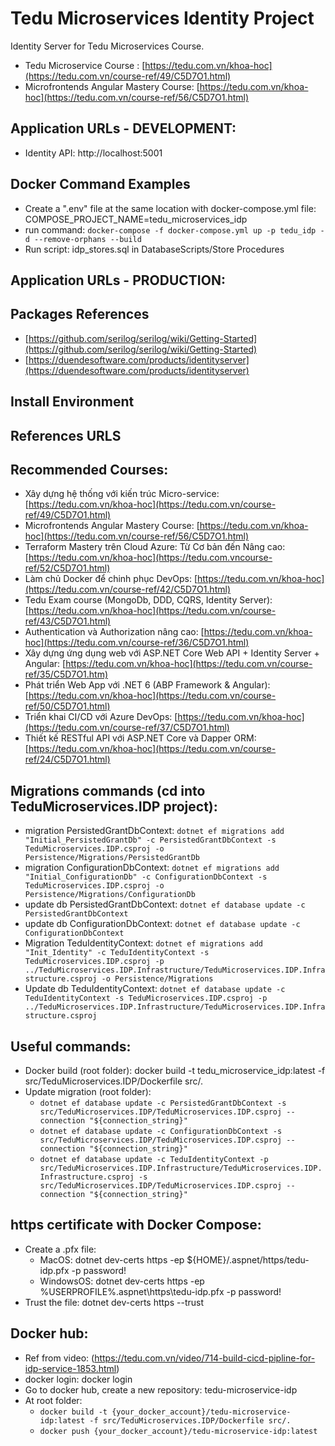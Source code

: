 # Tedu Microservices Identity Project

Identity Server for Tedu Microservices Course.

- Tedu Microservice Course : [https://tedu.com.vn/khoa-hoc](https://tedu.com.vn/course-ref/49/C5D7O1.html)
- Microfrontends Angular Mastery Course: [https://tedu.com.vn/khoa-hoc](https://tedu.com.vn/course-ref/56/C5D7O1.html)

## Application URLs - DEVELOPMENT:

- Identity API: http://localhost:5001

## Docker Command Examples

- Create a ".env" file at the same location with docker-compose.yml file:
  COMPOSE_PROJECT_NAME=tedu_microservices_idp
- run command: `docker-compose -f docker-compose.yml up -p tedu_idp -d --remove-orphans --build`
- Run script: idp_stores.sql in DatabaseScripts/Store Procedures

## Application URLs - PRODUCTION:

## Packages References

- [https://github.com/serilog/serilog/wiki/Getting-Started](https://github.com/serilog/serilog/wiki/Getting-Started)
- [https://duendesoftware.com/products/identityserver](https://duendesoftware.com/products/identityserver)

## Install Environment

## References URLS

## Recommended Courses:

- Xây dựng hệ thống với kiến trúc Micro-service: [https://tedu.com.vn/khoa-hoc](https://tedu.com.vn/course-ref/49/C5D7O1.html)
- Microfrontends Angular Mastery Course: [https://tedu.com.vn/khoa-hoc](https://tedu.com.vn/course-ref/56/C5D7O1.html)
- Terraform Mastery trên Cloud Azure: Từ Cơ bản đến Nâng cao: [https://tedu.com.vn/khoa-hoc](https://tedu.com.vncourse-ref/52/C5D7O1.html)
- Làm chủ Docker để chinh phục DevOps: [https://tedu.com.vn/khoa-hoc](https://tedu.com.vn/course-ref/42/C5D7O1.html)
- Tedu Exam course (MongoDb, DDD, CQRS, Identity Server): [https://tedu.com.vn/khoa-hoc](https://tedu.com.vn/course-ref/43/C5D7O1.html)
- Authentication và Authorization nâng cao: [https://tedu.com.vn/khoa-hoc](https://tedu.com.vn/course-ref/36/C5D7O1.html)
- Xây dựng ứng dụng web với ASP.NET Core Web API + Identity Server + Angular: [https://tedu.com.vn/khoa-hoc](https://tedu.com.vn/course-ref/35/C5D7O1.htm)
- Phát triển Web App với .NET 6 (ABP Framework & Angular): [https://tedu.com.vn/khoa-hoc](https://tedu.com.vn/course-ref/50/C5D7O1.html)
- Triển khai CI/CD với Azure DevOps: [https://tedu.com.vn/khoa-hoc](https://tedu.com.vn/course-ref/37/C5D7O1.html)
- Thiết kế RESTful API với ASP.NET Core và Dapper ORM: [https://tedu.com.vn/khoa-hoc](https://tedu.com.vn/course-ref/24/C5D7O1.html)

## Migrations commands (cd into TeduMicroservices.IDP project):

- migration PersistedGrantDbContext: `dotnet ef migrations add "Initial_PersistedGrantDb" -c PersistedGrantDbContext -s TeduMicroservices.IDP.csproj -o Persistence/Migrations/PersistedGrantDb`
- migration ConfigurationDbContext: `dotnet ef migrations add "Initial_ConfigurationDb" -c ConfigurationDbContext -s TeduMicroservices.IDP.csproj -o Persistence/Migrations/ConfigurationDb`
- update db PersistedGrantDbContext: `dotnet ef database update -c PersistedGrantDbContext`
- update db ConfigurationDbContext: `dotnet ef database update -c ConfigurationDbContext`
- Migration TeduIdentityContext: `dotnet ef migrations add "Init_Identity" -c TeduIdentityContext -s TeduMicroservices.IDP.csproj -p ../TeduMicroservices.IDP.Infrastructure/TeduMicroservices.IDP.Infrastructure.csproj -o Persistence/Migrations`
- Update db TeduIdentityContext: `dotnet ef database update -c TeduIdentityContext -s TeduMicroservices.IDP.csproj -p ../TeduMicroservices.IDP.Infrastructure/TeduMicroservices.IDP.Infrastructure.csproj`

## Useful commands:

- Docker build (root folder): docker build -t tedu_microservice_idp:latest -f src/TeduMicroservices.IDP/Dockerfile src/.
- Update migration (root folder):
  - `dotnet ef database update -c PersistedGrantDbContext -s src/TeduMicroservices.IDP/TeduMicroservices.IDP.csproj --connection "${connection_string}"`
  - `dotnet ef database update -c ConfigurationDbContext -s src/TeduMicroservices.IDP/TeduMicroservices.IDP.csproj --connection "${connection_string}"`
  - `dotnet ef database update -c TeduIdentityContext -p src/TeduMicroservices.IDP.Infrastructure/TeduMicroservices.IDP.Infrastructure.csproj -s src/TeduMicroservices.IDP/TeduMicroservices.IDP.csproj --connection "${connection_string}"`

## https certificate with Docker Compose:

- Create a .pfx file:
  - MacOS: dotnet dev-certs https -ep ${HOME}/.aspnet/https/tedu-idp.pfx -p password!
  - WindowsOS: dotnet dev-certs https -ep %USERPROFILE%\.aspnet\https\tedu-idp.pfx -p password!
- Trust the file: dotnet dev-certs https --trust

## Docker hub:
- Ref from video: (https://tedu.com.vn/video/714-build-cicd-pipline-for-idp-service-1853.html)
- docker login: docker login
- Go to docker hub, create a new repository: tedu-microservice-idp
- At root folder:
  - `docker build -t {your_docker_account}/tedu-microservice-idp:latest -f src/TeduMicroservices.IDP/Dockerfile src/.`
  - `docker push {your_docker_account}/tedu-microservice-idp:latest`
